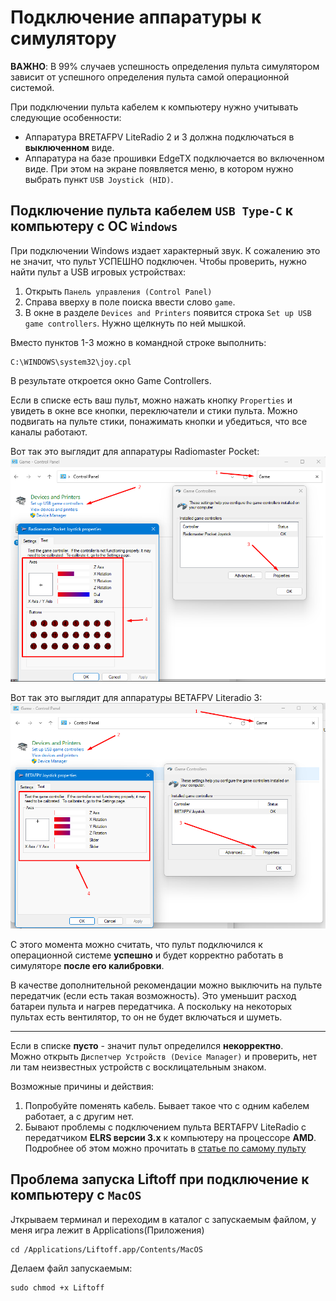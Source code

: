# Подключение аппаратуры к симулятору

**ВАЖНО**: В 99% случаев успешность определения пульта симулятором зависит от успешного определения пульта самой операционной системой. 

При подключении пульта кабелем к компьютеру нужно учитывать следующие особенности:  
 - Аппаратура BRETAFPV LiteRadio 2 и 3 должна подключаться в **выключенном** виде.  
 - Аппаратура на базе прошивки EdgeTX подключается во включенном виде. При этом на экране появляется меню, в котором нужно выбрать пункт `USB Joystick (HID)`.
 
## Подключение пульта кабелем `USB Type-C` к компьютеру с ОС `Windows`
При подключении Windows издает характерный звук. К сожалению это не значит, что пульт УСПЕШНО подключен. Чтобы проверить, нужно найти пульт a USB игровых устройствах:  
1. Открыть `Панель управления (Control Panel)`  
2. Справа вверху в поле поиска ввести слово `game`.  
3. В окне в разделе `Devices and Printers` появится строка `Set up USB game controllers`. Нужно щелкнуть по ней мышкой.  
 
Вместо пунктов 1-3 можно в командной строке выполнить:
```
C:\WINDOWS\system32\joy.cpl
```
 
В результате откроется окно Game Controllers. 
 
Если в списке есть ваш пульт, можно нажать кнопку `Properties` и увидеть в окне все кнопки, переключатели и стики пульта. Можно подвигать на пульте стики, понажимать кнопки и убедиться, что все каналы работают. 
 
Вот так это выглядит для аппаратуры Radiomaster Pocket:  
![](RMPocket_Joystick.png)
 
Вот так это выглядит для аппаратуры BETAFPV Literadio 3:  
![](BETAFPV_Joystick.png)

С этого момента можно считать, что пульт подключился к операционной системе **успешно** и будет корректно работать в симуляторе **после его калибровки**. 

В качестве дополнительной рекомендации можно выключить на пульте передатчик (если есть такая возможность). Это уменьшит расход батареи пульта и нагрев передатчика. А поскольку на некоторых пультах есть вентилятор, то он не будет включаться и шуметь.

------------------
Если в списке **пусто** - значит пульт определился **некорректно**.  
Можно открыть `Диспетчер Устройств (Device Manager)` и проверить, нет ли там неизвестных устройств с восклицательным знаком. 

Возможные причины и действия:  
1. Попробуйте поменять кабель. Бывает такое что с одним кабелем работает, а с другим нет.  
2. Бывают проблемы с подключением пульта BERTAFPV LiteRadio с передатчиком **ELRS версии 3.х** к компьютеру на процессоре **AMD**. Подробнее об этом можно прочитать в [статье по самому пульту](./../10_Аппаратура(Пульты)/90_Модели/30_Betafpv/LiteRadio/01_Общая_информация.md)
 
## Проблема запуска Liftoff при подключение к компьютеру с `MacOS`
Jткрываем терминал и переходим в каталог с запускаемым файлом, у меня игра лежит в Applications(Приложения)  
```
cd /Applications/Liftoff.app/Contents/MacOS
```
Делаем файл запускаемым:
```
sudo chmod +x Liftoff
```
 
 

